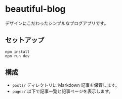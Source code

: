 # beautiful-blog

デザインにこだわったシンプルなブログアプリです。

## セットアップ

```
npm install
npm run dev
```

## 構成
- `posts/` ディレクトリに Markdown 記事を保管します。
- `pages/` 以下で記事一覧と記事ページを表示します。
